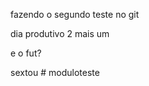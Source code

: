 fazendo o segundo teste no git

dia produtivo 2
mais um

e o fut?

sextou
#   m o d u l o t e s t e  
 